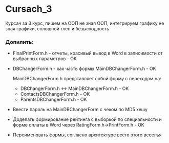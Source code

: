 # Cursach_3
Курсач за 3 курс, пишем на ООП не зная ООП, интегрируем графику не зная графики, сплошной тлен и безысходность
### Допилить:
* FinalPrintForm.h - отчеты, красивый вывод в Word в записимости от выбранных параметров - OK
* DBChangerForm.h - как часть формы MainDBChangerForm.h - OK
  
  MainDBChangerForm.h представляет собой форму с переходом на:
  	* DBChangerForm.h <-> MainDBChangerForm.h - OK
  	* ContactsDBChangerForm.h - OK
  	* ParentsDBChangerForm.h - OK
  	
* Ввести пароль на MainDBChangerForm с чеком по MD5 хешу
* Доделать формирование рейтинга с выборкой по специальности и форме оплаты в Word через RatingForm.h->PrintForm.h - OK
* Переименовать формы, согласно архитектуре всего этого веселья
